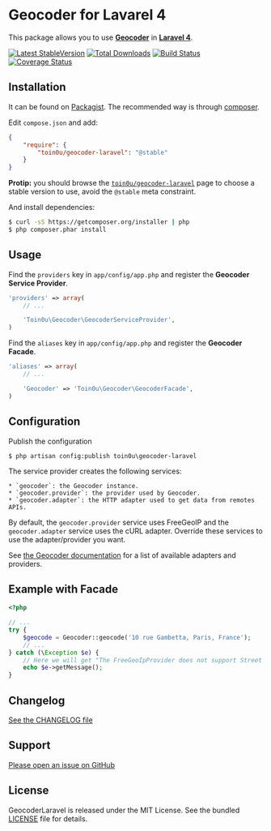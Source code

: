 Geocoder for Lavarel 4
======================

This package allows you to use [**Geocoder**](http://geocoder-php.org/Geocoder/)
in [**Laravel 4**](http://laravel.com/).

[![Latest StableVersion](https://poser.pugx.org/toin0u/geocoder-laravel/v/stable.png)](https://packagist.org/packages/toin0u/geocoder-laravel)
[![Total Downloads](https://poser.pugx.org/toin0u/geocoder-laravel/downloads.png)](https://packagist.org/packages/toin0u/geocoder-laravel)
[![Build Status](https://secure.travis-ci.org/geocoder-php/GeocoderLaravel.png)](http://travis-ci.org/geocoder-php/GeocoderLaravel)
[![Coverage Status](https://coveralls.io/repos/geocoder-php/GeocoderLaravel/badge.png)](https://coveralls.io/r/geocoder-php/GeocoderLaravel)


Installation
------------

It can be found on [Packagist](https://packagist.org/packages/toin0u/geocoder-laravel).
The recommended way is through [composer](http://getcomposer.org).

Edit `compose.json` and add:

```json
{
    "require": {
        "toin0u/geocoder-laravel": "@stable"
    }
}
```

**Protip:** you should browse the
[`toin0u/geocoder-laravel`](https://packagist.org/packages/toin0u/geocoder-laravel)
page to choose a stable version to use, avoid the `@stable` meta constraint.

And install dependencies:

```bash
$ curl -sS https://getcomposer.org/installer | php
$ php composer.phar install
```


Usage
-----

Find the `providers` key in `app/config/app.php` and register the **Geocoder Service Provider**.

```php
'providers' => array(
    // ...

    'Toin0u\Geocoder\GeocoderServiceProvider',
)
```

Find the `aliases` key in `app/config/app.php` and register the **Geocoder Facade**.

```php
'aliases' => array(
    // ...

    'Geocoder' => 'Toin0u\Geocoder\GeocoderFacade',
)
```

Configuration
-------------

Publish the configuration

    $ php artisan config:publish toin0u\geocoder-laravel

The service provider creates the following services:

    * `geocoder`: the Geocoder instance.
    * `geocoder.provider`: the provider used by Geocoder.
    * `geocoder.adapter`: the HTTP adapter used to get data from remotes APIs.

By default, the `geocoder.provider` service uses FreeGeoIP and the `geocoder.adapter` service uses the cURL adapter.
Override these services to use the adapter/provider you want.

See [the Geocoder documentation](http://geocoder-php.org/Geocoder/) for a list of available adapters and providers.


Example with Facade
-------------------

```php
<?php

// ...
try {
    $geocode = Geocoder::geocode('10 rue Gambetta, Paris, France');
    // ...
} catch (\Exception $e) {
    // Here we will get "The FreeGeoIpProvider does not support Street addresses." ;)
    echo $e->getMessage();
}
```


Changelog
---------

[See the CHANGELOG file](https://github.com/geocoder-php/GeocoderLaravel/blob/master/CHANGELOG.md)


Support
-------

[Please open an issue on GitHub](https://github.com/geocoder-php/GeocoderLaravel/issues)


License
-------

GeocoderLaravel is released under the MIT License. See the bundled
[LICENSE](https://github.com/geocoder-php/GeocoderLaravel/blob/master/LICENSE)
file for details.
